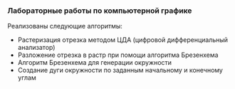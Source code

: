 ### Лабораторные работы по компьютерной графике
Реализованы следующие алгоритмы:
* Растеризация отрезка методом ЦДА (цифровой дифференциальный анализатор)
* Разложение отрезка в растр при помощи алгоритма Брезенхема
* Алгоритм Брезенхема для генерации окружности
* Создание дуги окружности по заданным начальному и конечному углам

